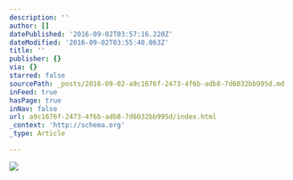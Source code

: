 ```yaml
---
description: ''
author: []
datePublished: '2016-09-02T03:57:16.220Z'
dateModified: '2016-09-02T03:55:40.063Z'
title: ''
publisher: {}
via: {}
starred: false
sourcePath: _posts/2016-09-02-a9c1676f-2473-4f6b-adb8-7d6032bb995d.md
inFeed: true
hasPage: true
inNav: false
url: a9c1676f-2473-4f6b-adb8-7d6032bb995d/index.html
_context: 'http://schema.org'
_type: Article

---
```

![](https://the-grid-user-content.s3-us-west-2.amazonaws.com/efc6fcc4-5d07-4cdb-b577-1e6a3eb05c39.jpg)